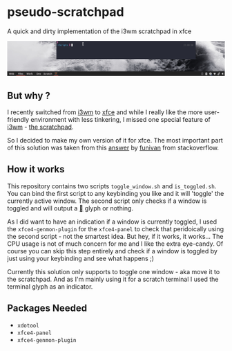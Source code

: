 # pseudo-scratchpad
A quick and dirty implementation of the i3wm scratchpad in xfce

![](pseudo_scratchpad.gif)

## But why ? 
I recently switched from [i3wm](https://i3wm.org/) to [xfce](https://xfce.org/) and while I really like the more user-friendly environment with less tinkering, I missed one special feature of [i3wm](https://i3wm.org) - [the scratchpad](https://i3wm.org/docs/userguide.html#_scratchpad).

So I decided to make my own version of it for xfce. The most important part of this solution was taken from this [answer](https://stackoverflow.com/a/26840274) by [funivan](https://stackoverflow.com/users/4053996/funivan) from stackoverflow. 

## How it works
This repository contains two scripts `toggle_window.sh` and `is_toggled.sh`. You can bind the first script to any keybinding you like and it will 'toggle' the currently active window. The second script only checks if a window is toggled and will output a [](https://fontawesome.com/icons/terminal?style=solid) glyph or nothing.

As I did want to have an indication if a window is currently toggled, I used the `xfce4-genmon-plugin` for the `xfce4-panel` to check that peridoically using the second script - not the smartest idea. But hey, if it works, it works... The CPU usage is not of much concern for me and I like the extra eye-candy. Of course you can skip this step entirely and check if a window is toggled by just using your keybinding and see what happens ;)

Currently this solution only supports to toggle one window - aka move it to the scratchpad. And as I'm mainly using it for a scratch terminal I used the terminal glyph as an indicator. 

## Packages Needed 
* `xdotool`
* `xfce4-panel`
* `xfce4-genmon-plugin`

